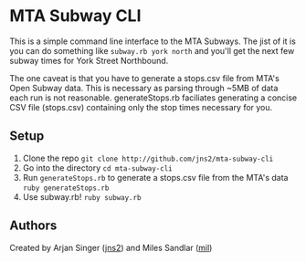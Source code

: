 MTA Subway CLI
==============
This is a simple command line interface to the MTA Subways. The jist of it is you can do something like ```subway.rb york north``` and you'll get the next few subway times for York Street Northbound.

The one caveat is that you have to generate a stops.csv file from MTA's Open Subway data. This is necessary as parsing through ~5MB of data each run is not reasonable. generateStops.rb faciliates generating a concise CSV file (stops.csv) containing only the stop times necessary for you.

Setup
-----
1. Clone the repo
	```git clone http://github.com/jns2/mta-subway-cli```
2. Go into the directory
	```cd mta-subway-cli```
3. Run ```generateStops.rb``` to generate a stops.csv file from the MTA's data
	```ruby generateStops.rb```
4. Use subway.rb!
	```ruby subway.rb```

Authors
-------
Created by Arjan Singer ([jns2](http://github.com/jns2)) and Miles Sandlar ([mil](http://github.com/mil))
